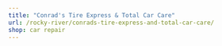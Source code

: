 ```yaml
---
title: "Conrad's Tire Express & Total Car Care"
url: /rocky-river/conrads-tire-express-and-total-car-care/
shop: car repair
---
```

